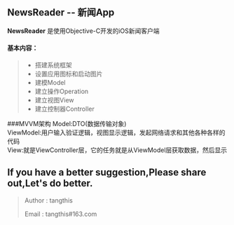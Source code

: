 NewsReader -- 新闻App
------

**NewsReader** 是使用Objective-C开发的iOS新闻客户端

#### 基本内容：
> * 搭建系统框架
> * 设置应用图标和启动图片
> * 建模Model
> * 建立操作Operation
> * 建立视图View
> * 建立控制器Controller

###MVVM架构
Model:DTO(数据传输对象)<br/>
ViewModel:用户输入验证逻辑，视图显示逻辑，发起网络请求和其他各种各样的代码<br/>
View:就是ViewController层，它的任务就是从ViewModel层获取数据，然后显示


## If you have a better suggestion,Please share out,Let's do better.
> Author : tangthis
>
> Email  : tangthis#163.com